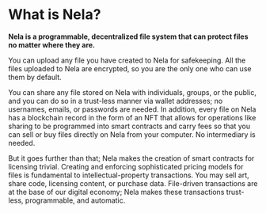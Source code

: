 # What is Nela?

**Nela is a programmable, decentralized file system that can protect files no matter where they are.**

You can upload any file you have created to Nela for safekeeping. All the files uploaded to Nela are encrypted, so you are the only one who can use them by default.

You can share any file stored on Nela with individuals, groups, or the public, and you can do so in a trust-less manner via wallet addresses; no usernames, emails, or passwords are needed. In addition, every file on Nela has a blockchain record in the form of an NFT that allows for operations like sharing to be programmed into smart contracts and carry fees so that you can sell or buy files directly on Nela from your computer. No intermediary is needed.

But it goes further than that; Nela makes the creation of smart contracts for licensing trivial. Creating and enforcing sophisticated pricing models for files is fundamental to intellectual-property transactions. You may sell art, share code, licensing content, or purchase data. File-driven transactions are at the base of our digital economy; Nela makes these transactions trust-less, programmable, and automatic.
